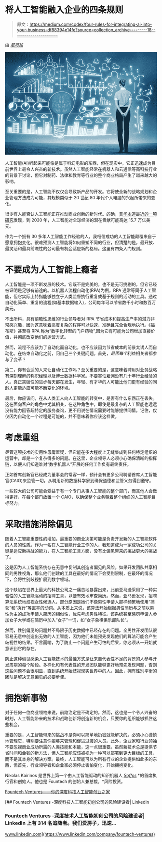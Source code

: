 # 将人工智能融入企业的四条规则

> 原文：<https://medium.com/codex/four-rules-for-integrating-ai-into-your-business-df88394e14fe?source=collection_archive---------18----------------------->

由 [*尼可拉*](https://www.linkedin.com/in/nkairinos/)

![](img/635f3b804a594381bd30d931f8117d38.png)

人工智能(AI)听起来可能像是属于科幻电影的东西，但在现实中，它正迅速成为目前世界上最令人兴奋的新技术。虽然人工智能经常在机器人和云通信等高科技行业的背景下讨论，但它对制药、法律和教育等行业的整个商业格局产生了越来越大的影响。

至关重要的是，人工智能不仅仅会导致新产品的开发。它将使全新的战略规划和企业管理方法成为可能，其规模类似于 20 世纪 80 年代个人电脑的兴起所带来的变化。

很少有人能否认人工智能正在推动商业创新的新时代。的确，[普华永道最近的一项研究](https://www.pwc.com/gx/en/issues/data-and-analytics/publications/artificial-intelligence-study.html)发现，到 2030 年，人工智能对全球经济的潜在贡献可能高达 15.7 万亿美元。

作为一个拥有 30 多年人工智能工作经验的人，我相信成功的人工智能颠覆来自于愿意拥抱变化。很难预测人工智能将如何重塑不同的行业，但清楚的是，最开放、最灵活和最具前瞻性的公司最有机会适应新的格局。这里有四条入门规则。

# 不要成为人工智能上瘾者

人工智能是一项不断发展的技术。它既不是完美的，也不是无可挑剔的，但它已经被证明是足够有前途的。以机器人流程自动化(RPA)为例。RPA 通常等同于人工智能，但它实际上特指能够独立于人类监督执行重复或基于规则的活动的工具。通过自动化简单、重复的流程(如基本数据输入)，公司每年可以节省数千小时和数百万美元。

不出所料，具有前瞻性思维的行业领导者对 RPA 节省成本和提高生产率的潜力非常感兴趣，因为这意味着高度复杂的程序可以快速、准确且完全合规地执行。《福布斯》甚至将 RPA 称为“数字化转型的门户药物”,因为它有可能为公司增加直接价值，并彻底改变他们的运营方式。

然而，流程不应该为了自动化而自动化，也不应该因为节省成本的前景太诱人而自动化。在结束自动化之前，问自己三个关键问题。首先，*是否每个*利益相关者都参与了变革？

第二，你有合适的人来让自动化工作吗？至关重要的是，这意味着聘用对业务战略有深刻理解的称职经理以及博士数据科学家。不要害怕雇佣没有几十年行业经验的人。真正突破性的进步每天都在发生，年轻、有才华的人可能比他们更有经验的同龄人更能适应可能不断变化的环境。

最后，你应该问，在从人类工人向人工智能的转变中，是否有什么东西正在丢失。这在面向客户的角色中尤其相关，在这种角色中，即使是最复杂的人工智能也远远没有能力回答超特定的服务查询，更不用说在情况需要时能够提供同情。记住，仅仅因为自动化一个过程是可能的，并不意味着你应该这样做。

# 考虑重组

尽管这项技术的实用性毋庸置疑，但它能在多大程度上无缝集成到任何特定组织的运营中，却是一个复杂得多的问题。在这里，企业领导人必须小心确保清晰的指挥链，以便人们知道谁对“数字机器人”开展的任何工作负有最终责任。

正如首席创新官已经成为董事会的常客一样，预计会有更多公司聘请首席人工智能官(CAIO)来监管一切，从聘用新的数据科学家到确保道德和监管义务得到遵守。

一些较大的公司可能会受益于有一个专门从事人工智能的整个部门，而其他人会做得更好，在每个部门放置一个 CAIO，以确保整个业务朝着整个组织的人工智能目标努力。

# 采取措施消除偏见

随着人工智能重要性的增加，最重要的商业决策可能是负责开发新的人工智能软件的人员的性质。作为一名在人工智能行业工作的人，我知道成为一家成功公司的关键是适应新挑战的能力，在人工智能工具方面，没有比偏见带来的挑战更大的挑战了。

这是因为人工智能系统存在无意中复制其创造者偏见的风险。如果开发团队共享相同的男性视角，那么他们创建的工具在最好的情况下会受到限制，在最坏的情况下，会将性别歧视扩展到数字领域。

这个缺陷在世界上最大的科技公司之一痛苦地暴露出来，此前亚马逊采用了一种实验性的人工智能驱动的招聘工具，以便有效地审查简历。然而，亚马逊发现，招聘算法系统地歧视女性候选人，部分原因是她们不像男性申请人那样频繁地使用“捕获”和“执行”等直率的动词。从本质上来说，该算法开始根据男性简历与之前以男性为主的成功申请人简历的相似性，优先考虑男性特征。该系统甚至惩罚申请人参加女子大学或在简历中加入“女子”一词，如“女子象棋俱乐部队长”。

然而，性别偏见的问题并不局限于历史数据中已经存在的问题。全男性开发团队很容易无意中创造出无效的人工智能，因为他们未能预先发现他们的算法可能会产生歧视性的结果。不言而喻，为了防止一个问题产生可怕的后果，你必须从一开始就意识到它的存在。

防止这种偏见感染人工智能技术的最佳方式是让来自代表性不足的背景的人参与开发周期的每个阶段。多样化和有代表性的开发团队能够更好地预先发现问题，否则这些问题不会很明显，直到系统开始歧视现实世界中的人。因此，拥有性别平衡的团队是解决无意偏见的必要步骤。

# 拥抱新事物

对于任何一位商业领袖来说，前路注定是不确定的。然而，这也是一个令人兴奋的时刻，人工智能带来的技术和战略创新将创造新的机会，只要你的组织能够抓住这些机会。

重要的是，人工智能带来的挑战不是你可以简单地扔钱就能解决的。必须小心谨慎地管理它，特别要注意你招募来管理和促进过渡的人员。此外，企业家和行业领袖不要忽视商业成功所需的人类技能和本能，这一点很重要。虽然新技术总是提供节省时间和金钱的新方法，但人工智能应该被视为一种可以部署到更大目标的工具，而不是其本身的解决方案。最终，人工智能可以为所有行业的企业提供如此多的东西，但首先，行业领导者和企业家必须停止害怕变化，开始拥抱变化。

Nikolas Kairinos 是世界上第一个由人工智能驱动的知识机器人 [*Soffos*](https://soffos.ai/) *的首席执行官和创始人。他也是 Fountech 的创始人兼总裁。*风险投资。

[Fountech Ventures——你的深度科技人工智能创业之家](https://www.fountech.ventures/)

[](https://www.linkedin.com/company/fountech-ventures) [## Fountech Ventures -深度科技人工智能初创公司的风险建设者| LinkedIn

### Fountech Ventures -深度技术人工智能初创公司的风险建设者| LinkedIn 上有 314 名追随者。我们爱房子，迅速…

www.linkedin.com](https://www.linkedin.com/company/fountech-ventures)